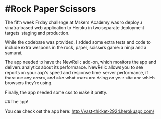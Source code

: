 
#Rock Paper Scissors
=================

The fifth week Friday challenge at Makers Academy was to deploy a sinatra-based web application to Heroku in two separate  deployment targets: staging and production.

While the codebase was provided, I added some extra tests and code to include extra weapons in the rock, paper, scissors game: a ninja and a samurai.

The app needed to have the NewRelic add-on, which monitors the app and delivers analytics about its performance. NewRelic allows you to see reports on your app's speed and response time, server performance, if there are any errors, and also what users are doing on your site and which browsers they're using.

Finally, the app needed some css to make it pretty.

##The app!

You can check out the app here: http://vast-thicket-2924.herokuapp.com/




